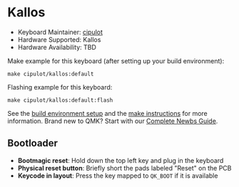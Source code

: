 # Kallos

* Keyboard Maintainer: [cipulot](https://github.com/cipulot)
* Hardware Supported: Kallos
* Hardware Availability: TBD

Make example for this keyboard (after setting up your build environment):

    make cipulot/kallos:default

Flashing example for this keyboard:

    make cipulot/kallos:default:flash

See the [build environment setup](https://docs.qmk.fm/#/getting_started_build_tools) and the [make instructions](https://docs.qmk.fm/#/getting_started_make_guide) for more information. Brand new to QMK? Start with our [Complete Newbs Guide](https://docs.qmk.fm/#/newbs).

## Bootloader

* **Bootmagic reset**: Hold down the top left key and plug in the keyboard
* **Physical reset button**: Briefly short the pads labeled "Reset" on the PCB
* **Keycode in layout**: Press the key mapped to `QK_BOOT` if it is available
